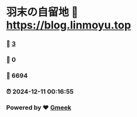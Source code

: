# 羽末の自留地 :link: https://blog.linmoyu.top 
### :page_facing_up: [3](https://blog.linmoyu.top/tag.html) 
### :speech_balloon: 0 
### :hibiscus: 6694 
### :alarm_clock: 2024-12-11 00:16:55 
### Powered by :heart: [Gmeek](https://github.com/Meekdai/Gmeek)
